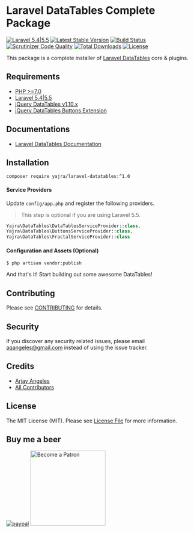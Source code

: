 # Laravel DataTables Complete Package

[![Laravel 5.4|5.5](https://img.shields.io/badge/Laravel-5.4|5.5-orange.svg)](http://laravel.com)
[![Latest Stable Version](https://img.shields.io/packagist/v/yajra/laravel-datatables.svg)](https://packagist.org/packages/yajra/laravel-datatables)
[![Build Status](https://travis-ci.org/yajra/laravel-datatables.svg?branch=master)](https://travis-ci.org/yajra/laravel-datatables)
[![Scrutinizer Code Quality](https://scrutinizer-ci.com/g/yajra/laravel-datatables/badges/quality-score.png?b=master)](https://scrutinizer-ci.com/g/yajra/laravel-datatables/?branch=master)
[![Total Downloads](https://img.shields.io/packagist/dt/yajra/laravel-datatables.svg)](https://packagist.org/packages/yajra/laravel-datatables)
[![License](https://img.shields.io/github/license/mashape/apistatus.svg)](https://packagist.org/packages/yajra/laravel-datatables)

This package is a complete installer of [Laravel DataTables](https://github.com/yajra/laravel-datatables) core & plugins.

## Requirements
- [PHP >=7.0](http://php.net/)
- [Laravel 5.4|5.5](https://github.com/laravel/framework)
- [jQuery DataTables v1.10.x](http://datatables.net/)
- [jQuery DataTables Buttons Extension](https://datatables.net/reference/button/)

## Documentations
- [Laravel DataTables Documentation](http://yajrabox.com/docs/laravel-datatables)

## Installation
`composer require yajra/laravel-datatables:^1.0`

#### Service Providers
Update `config/app.php` and register the following providers. 
> This step is optional if you are using Laravel 5.5.

```php
Yajra\DataTables\DataTablesServiceProvider::class,
Yajra\DataTables\ButtonsServiceProvider::class,
Yajra\DataTables\FractalServiceProvider::class
```

#### Configuration and Assets (Optional)
`$ php artisan vendor:publish`

And that's it! Start building out some awesome DataTables!

## Contributing

Please see [CONTRIBUTING](https://github.com/yajra/laravel-datatables/blob/master/.github/CONTRIBUTING.md) for details.

## Security

If you discover any security related issues, please email [aqangeles@gmail.com](mailto:aqangeles@gmail.com) instead of using the issue tracker.

## Credits

- [Arjay Angeles](https://github.com/yajra)
- [All Contributors](https://github.com/yajra/laravel-datatables/graphs/contributors)

## License

The MIT License (MIT). Please see [License File](https://github.com/yajra/laravel-datatables/blob/master/LICENSE.md) for more information.

## Buy me a beer
[![paypal](https://www.paypalobjects.com/en_US/i/btn/btn_donateCC_LG.gif)](https://www.paypal.me/yajra)
<a href='https://www.patreon.com/bePatron?u=4521203'><img alt='Become a Patron' src='https://s3.amazonaws.com/patreon_public_assets/toolbox/patreon.png' border='0' width='200px' ></a>
